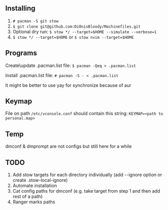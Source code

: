 ## Installing
1. `# pacman -S git stow`
2. `$ git clone git@github.com:Di0nisBloody/Machinefiles.git`
3. Optional dry run: `$ stow */ --target=$HOME --simulate --verbose=1`
4. `$ stow */ --target=$HOME` or `$ stow nvim --target=$HOME`

## Programs
Create\update .pacman.list file:
`$ pacman -Qeq > .pacman.list`

Install .pacman.list file:
`# pacman -S - < .pacman.list`

It might be better to use yay for synchronize because of aur

## Keymap
File on path `/etc/vconsole.conf` should contain this string: `KEYMAP=<path to personal.map>`

## Temp
dmconf & dmprompt are not configs but still here for a while

## TODO
1. Add stow targets for each directory individually (add --ignore option or create .stow-local-ignore)
2. Automate installation
3. Cat config paths for dmconf (e.g. take target from step 1 and then add rest of a path)
4. Ranger marks paths
